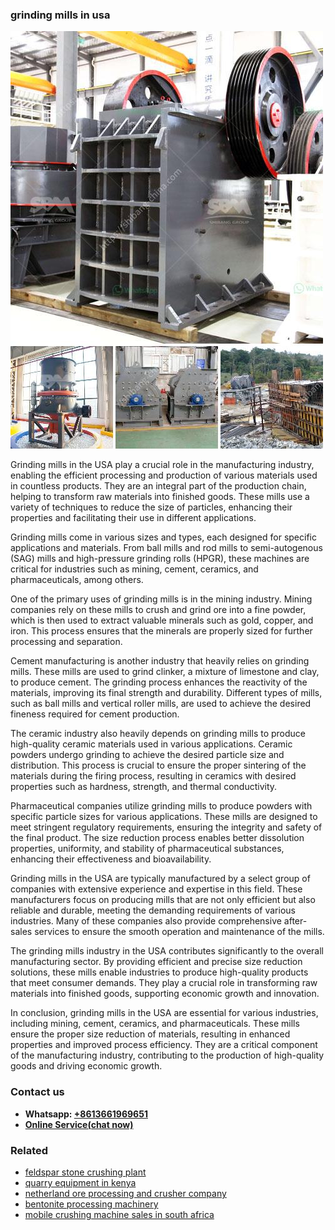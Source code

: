 <h3>grinding mills in usa</h3><img src='1702260366.jpg' alt=''><p>Grinding mills in the USA play a crucial role in the manufacturing industry, enabling the efficient processing and production of various materials used in countless products. They are an integral part of the production chain, helping to transform raw materials into finished goods. These mills use a variety of techniques to reduce the size of particles, enhancing their properties and facilitating their use in different applications.</p><p>Grinding mills come in various sizes and types, each designed for specific applications and materials. From ball mills and rod mills to semi-autogenous (SAG) mills and high-pressure grinding rolls (HPGR), these machines are critical for industries such as mining, cement, ceramics, and pharmaceuticals, among others.</p><p>One of the primary uses of grinding mills is in the mining industry. Mining companies rely on these mills to crush and grind ore into a fine powder, which is then used to extract valuable minerals such as gold, copper, and iron. This process ensures that the minerals are properly sized for further processing and separation.</p><p>Cement manufacturing is another industry that heavily relies on grinding mills. These mills are used to grind clinker, a mixture of limestone and clay, to produce cement. The grinding process enhances the reactivity of the materials, improving its final strength and durability. Different types of mills, such as ball mills and vertical roller mills, are used to achieve the desired fineness required for cement production.</p><p>The ceramic industry also heavily depends on grinding mills to produce high-quality ceramic materials used in various applications. Ceramic powders undergo grinding to achieve the desired particle size and distribution. This process is crucial to ensure the proper sintering of the materials during the firing process, resulting in ceramics with desired properties such as hardness, strength, and thermal conductivity.</p><p>Pharmaceutical companies utilize grinding mills to produce powders with specific particle sizes for various applications. These mills are designed to meet stringent regulatory requirements, ensuring the integrity and safety of the final product. The size reduction process enables better dissolution properties, uniformity, and stability of pharmaceutical substances, enhancing their effectiveness and bioavailability.</p><p>Grinding mills in the USA are typically manufactured by a select group of companies with extensive experience and expertise in this field. These manufacturers focus on producing mills that are not only efficient but also reliable and durable, meeting the demanding requirements of various industries. Many of these companies also provide comprehensive after-sales services to ensure the smooth operation and maintenance of the mills.</p><p>The grinding mills industry in the USA contributes significantly to the overall manufacturing sector. By providing efficient and precise size reduction solutions, these mills enable industries to produce high-quality products that meet consumer demands. They play a crucial role in transforming raw materials into finished goods, supporting economic growth and innovation.</p><p>In conclusion, grinding mills in the USA are essential for various industries, including mining, cement, ceramics, and pharmaceuticals. These mills ensure the proper size reduction of materials, resulting in enhanced properties and improved process efficiency. They are a critical component of the manufacturing industry, contributing to the production of high-quality goods and driving economic growth.</p><h3>Contact us</h3><ul><li><strong>Whatsapp:&nbsp;<a href="https://wa.me/8613661969651">+8613661969651</a></strong></li><li><a href="https://swt.shibang-china.com/?git&amp;zhl&amp;grinding mills in usa"><strong>Online Service(chat now)</strong></a></li></ul><h3>Related</h3><ul><li><a href='feldspar stone crushing plant.md'>feldspar stone crushing plant</a></li><li><a href='quarry equipment in kenya.md'>quarry equipment in kenya</a></li><li><a href='netherland ore processing and crusher company.md'>netherland ore processing and crusher company</a></li><li><a href='bentonite processing machinery.md'>bentonite processing machinery</a></li><li><a href='mobile crushing machine sales in south africa.md'>mobile crushing machine sales in south africa</a></li></ul>